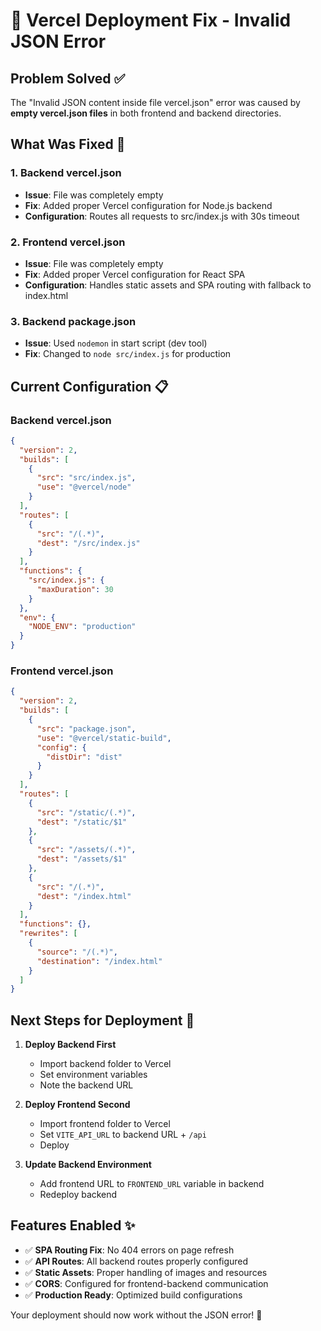 # 🚀 Vercel Deployment Fix - Invalid JSON Error

## Problem Solved ✅

The "Invalid JSON content inside file vercel.json" error was caused by **empty vercel.json files** in both frontend and backend directories.

## What Was Fixed 🔧

### 1. Backend vercel.json
- **Issue**: File was completely empty
- **Fix**: Added proper Vercel configuration for Node.js backend
- **Configuration**: Routes all requests to src/index.js with 30s timeout

### 2. Frontend vercel.json  
- **Issue**: File was completely empty
- **Fix**: Added proper Vercel configuration for React SPA
- **Configuration**: Handles static assets and SPA routing with fallback to index.html

### 3. Backend package.json
- **Issue**: Used `nodemon` in start script (dev tool)
- **Fix**: Changed to `node src/index.js` for production

## Current Configuration 📋

### Backend vercel.json
```json
{
  "version": 2,
  "builds": [
    {
      "src": "src/index.js",
      "use": "@vercel/node"
    }
  ],
  "routes": [
    {
      "src": "/(.*)",
      "dest": "/src/index.js"
    }
  ],
  "functions": {
    "src/index.js": {
      "maxDuration": 30
    }
  },
  "env": {
    "NODE_ENV": "production"
  }
}
```

### Frontend vercel.json
```json
{
  "version": 2,
  "builds": [
    {
      "src": "package.json",
      "use": "@vercel/static-build",
      "config": {
        "distDir": "dist"
      }
    }
  ],
  "routes": [
    {
      "src": "/static/(.*)",
      "dest": "/static/$1"
    },
    {
      "src": "/assets/(.*)",
      "dest": "/assets/$1"
    },
    {
      "src": "/(.*)",
      "dest": "/index.html"
    }
  ],
  "functions": {},
  "rewrites": [
    {
      "source": "/(.*)",
      "destination": "/index.html"
    }
  ]
}
```

## Next Steps for Deployment 🎯

1. **Deploy Backend First**
   - Import backend folder to Vercel
   - Set environment variables
   - Note the backend URL

2. **Deploy Frontend Second**
   - Import frontend folder to Vercel
   - Set `VITE_API_URL` to backend URL + `/api`
   - Deploy

3. **Update Backend Environment**
   - Add frontend URL to `FRONTEND_URL` variable in backend
   - Redeploy backend

## Features Enabled ✨

- ✅ **SPA Routing Fix**: No 404 errors on page refresh
- ✅ **API Routes**: All backend routes properly configured
- ✅ **Static Assets**: Proper handling of images and resources
- ✅ **CORS**: Configured for frontend-backend communication
- ✅ **Production Ready**: Optimized build configurations

Your deployment should now work without the JSON error! 🎉
